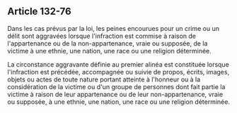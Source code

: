Article 132-76
----
Dans les cas prévus par la loi, les peines encourues pour un crime ou un délit
sont aggravées lorsque l'infraction est commise à raison de l'appartenance ou de
la non-appartenance, vraie ou supposée, de la victime à une ethnie, une nation,
une race ou une religion déterminée.

La circonstance aggravante définie au premier alinéa est constituée lorsque
l'infraction est précédée, accompagnée ou suivie de propos, écrits, images,
objets ou actes de toute nature portant atteinte à l'honneur ou à la
considération de la victime ou d'un groupe de personnes dont fait partie la
victime à raison de leur appartenance ou de leur non-appartenance, vraie ou
supposée, à une ethnie, une nation, une race ou une religion déterminée.

